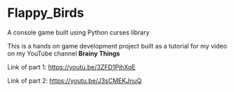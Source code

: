 # Flappy_Birds
 A console game built using Python curses library

This is a hands on game development project built as a tutorial for my video on my YouTube channel **Brainy Things**

Link of part 1: https://youtu.be/3ZFD1PjhXqE

Link of part 2: https://youtu.be/J3sCMEKJnuQ